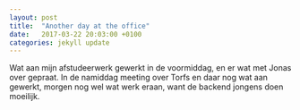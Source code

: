 ```yaml
---
layout: post
title:  "Another day at the office"
date:   2017-03-22 20:03:00 +0100
categories: jekyll update
---
```

Wat aan mijn afstudeerwerk gewerkt in de voormiddag, en er wat met Jonas over gepraat. In de namiddag meeting over Torfs en daar nog wat aan gewerkt, morgen nog wel wat werk eraan, want de backend jongens doen moeilijk.
